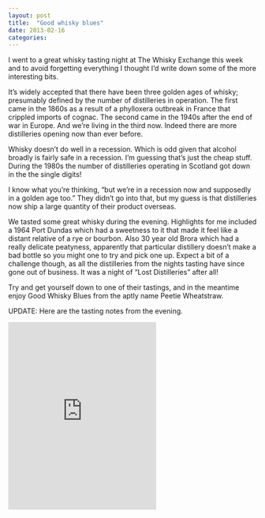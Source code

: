 ```yaml
---
layout: post
title:  "Good whisky blues"
date: 2013-02-16  
categories:
---
```

I went to a great whisky tasting night at The Whisky Exchange this week and to avoid forgetting everything I thought I’d write down some of the more interesting bits.

It’s widely accepted that there have been three golden ages of whisky; presumably defined by the number of distilleries in operation. The first came in the 1860s as a result of a phylloxera outbreak in France that crippled imports of cognac. The second came in the 1940s after the end of war in Europe. And we’re living in the third now. Indeed there are more distilleries opening now than ever before.

Whisky doesn’t do well in a recession. Which is odd given that alcohol broadly is fairly safe in a recession. I’m guessing that’s just the cheap stuff. During the 1980s the number of distilleries operating in Scotland got down in the the single digits!

I know what you’re thinking, “but we’re in a recession now and supposedly in a golden age too.” They didn’t go into that, but my guess is that distilleries now ship a large quantity of their product overseas.

We tasted some great whisky during the evening. Highlights for me included a 1964 Port Dundas which had a sweetness to it that made it feel like a distant relative of a rye or bourbon. Also 30 year old Brora which had a really delicate peatyness, apparently that particular distillery doesn’t make a bad bottle so you might one to try and pick one up. Expect a bit of a challenge though, as all the distilleries from the nights tasting have since gone out of business. It was a night of “Lost Distilleries” after all!

Try and get yourself down to one of their tastings, and in the meantime enjoy Good Whisky Blues from the aptly name Peetie Wheatstraw.

UPDATE: Here are the tasting notes from the evening.

<iframe src="https://open.spotify.com/embed?uri=spotify%3Atrack%3A40F1r5Ck2VvqsvF63Va2Hd" width="300" height="380" frameborder="0" allowtransparency="true" allow="encrypted-media"></iframe>
